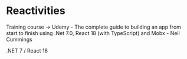 # Reactivities

Training course -> Udemy - The complete guide to building an app from start to finish using .Net 7.0, React 18 (with TypeScript) and Mobx - Neil Cummings

.NET 7 / React 18

